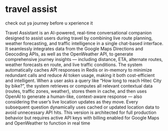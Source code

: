 # travel assist
check out ya journey before u xperience it

Travel Assistant is an AI-powered, real-time conversational companion designed to assist users during travel by combining live route planning, weather forecasting, and traffic intelligence in a single chat-based interface. It seamlessly integrates data from the Google Maps Directions and Geocoding APIs, as well as the OpenWeather API, to generate comprehensive journey insights — including distance, ETA, alternate routes, weather forecasts en route, and live traffic conditions. The system automatically caches API responses in Redis or in-memory to minimize redundant calls and reduce AI token usage, making it both cost-efficient and intelligent. When a user asks a query like “How long to reach Hitec City by bike?”, the system retrieves or computes all relevant contextual data (routes, traffic zones, weather), stores them in cache, and then uses OpenAI to generate a human-like, context-aware response — also considering the user’s live location updates as they move. Every subsequent question dynamically uses cached or updated location data to avoid unnecessary API hits. This version is architected for full production behavior but requires active API keys with billing enabled for Google Maps and OpenWeather to function in real time

